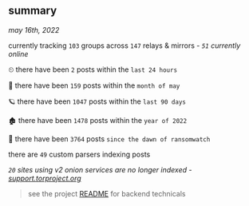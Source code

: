 
## summary
_may 16th, 2022_

currently tracking `103` groups across `147` relays & mirrors - _`51` currently online_

⏲ there have been `2` posts within the `last 24 hours`

🦈 there have been `159` posts within the `month of may`

🪐 there have been `1047` posts within the `last 90 days`

🏚 there have been `1478` posts within the `year of 2022`

🦕 there have been `3764` posts `since the dawn of ransomwatch`

there are `49` custom parsers indexing posts

_`20` sites using v2 onion services are no longer indexed - [support.torproject.org](https://support.torproject.org/onionservices/v2-deprecation/)_

> see the project [README](https://github.com/thetanz/ransomwatch#ransomwatch--) for backend technicals
